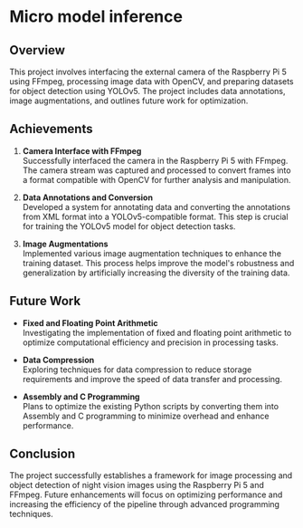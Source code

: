 # Micro model inference

## Overview

This project involves interfacing the external camera of the Raspberry Pi 5 using FFmpeg, processing image data with OpenCV, and preparing datasets for object detection using YOLOv5. The project includes data annotations, image augmentations, and outlines future work for optimization.

## Achievements

1. **Camera Interface with FFmpeg**  
   Successfully interfaced the camera in the Raspberry Pi 5 with FFmpeg. The camera stream was captured and processed to convert frames into a format compatible with OpenCV for further analysis and manipulation.

2. **Data Annotations and Conversion**  
   Developed a system for annotating data and converting the annotations from XML format into a YOLOv5-compatible format. This step is crucial for training the YOLOv5 model for object detection tasks.

3. **Image Augmentations**  
   Implemented various image augmentation techniques to enhance the training dataset. This process helps improve the model's robustness and generalization by artificially increasing the diversity of the training data.

## Future Work

- **Fixed and Floating Point Arithmetic**  
  Investigating the implementation of fixed and floating point arithmetic to optimize computational efficiency and precision in processing tasks.

- **Data Compression**  
  Exploring techniques for data compression to reduce storage requirements and improve the speed of data transfer and processing.

- **Assembly and C Programming**  
  Plans to optimize the existing Python scripts by converting them into Assembly and C programming to minimize overhead and enhance performance.

## Conclusion

The project successfully establishes a framework for image processing and object detection of night vision images using the Raspberry Pi 5 and FFmpeg. Future enhancements will focus on optimizing performance and increasing the efficiency of the pipeline through advanced programming techniques.
